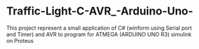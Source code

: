 # Traffic-Light-C-AVR_-Arduino-Uno-
This project represent a small application of C# (winform using Serial port and Timer) and AVR to program for ATMEGA (ARDUINO UNO R3) simulink on Proteus
